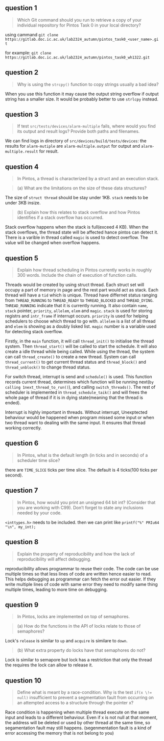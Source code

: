 ## question 1

> Which Git command should you run to retrieve a copy of your individual repository for Pintos Task 0 in your local directory?

using cammand `git clone https://gitlab.doc.ic.ac.uk/lab2324_autumn/pintos_task0_<user_name>.git`

for example: `git clone https://gitlab.doc.ic.ac.uk/lab2324_autumn/pintos_task0_wh1322.git`

## question 2

> Why is using the `strcpy()` function to copy strings usually a bad idea?

When you use this function it may cause the output string overflow if output string has a smaller size.  It would be probably better to use `strlcpy` instead.

## question 3 

> If test `src/tests/devices/alarm-multiple` fails, where would you find its output and result logs? Provide both paths and filenames.

We can find logs in directory of `src/devices/build/tests/devices`: the results for `alarm-mutiple` are  `alarm-multiple.output` for output and  `alarm-multiple.result` for result.

## question 4

> In Pintos, a thread is characterized by a struct and an execution stack.

> (a) What are the limitations on the size of these data structures?

The size of `struct thread` should be stay under 1KB. `stack` needs to be under 3KB insize.

> (b) Explain how this relates to stack overflow and how Pintos identifies if a stack overflow has occurred.

Stack overflow happens when the stack is full(exceed 4 KB). When the stack overflows, the thread state will be affected hance pintos can detect it. There is a varible in thread called `magic` is used to detect overflow. The value will be changed when overflow happens.

## question 5

> Explain how thread scheduling in Pintos currently works in roughly 300 words. Include the chain of execution of function calls.

Threads would be created by using struct thread. Each struct set will occupy a part of memory  in page and the rest part would act as stack. Each thread will have a `tid` which is unique. Thread have differnet status ranging from `THREAD_RUNNING` to `THREAD_READY` to `THREAD_BLOCKED` and `THREAD_DYING`. `THREAD_RUNNING` indicate that it is currently running. It also contain `name`, `stack` pointer, `priority`, `allelem`, `elem` and `magic`.  `stack` is used for storing registrs and `intr_frame` if interrupt occurs. `priority` is used for helping schedulers to choose which thread to go with. `allelem` is a list of all thread and `elem` is showing as a doubly lisked list. `magic` number is a variable used for detecting stack overflow.

Firstly, in the `main` function, it will call `thread_init()` to initialise the thread system. Then `thread_start()` will be called to start the schedule. It will also create a idle thread while being called. While using the thread, the system can call `thread_create()` to create a new thread. System can call `thread_current()` to get current thread status and `thread_block()` and `thread_unblock()` to change thread status.

For switch thread, interrupt is send and `schedule()` is used. This function records current thread, determines which function will be running next(`by calling 1next_thread_to_run()`), and calling `switch_threads()`. The rest of scheduler is implemented in `thread_schedule_taik()` and will frees the whole page of thread if it is in dying state(meaning that the thread is ended).

Interrupt is highly important in threads. Without interrupt, Unexptected behaviour would be happened when program missed some input or when two thread want to dealing with the same input. It ensures that thread working correctly.

## question 6

> In Pintos, what is the default length (in ticks and in seconds) of a scheduler time slice?

there are `TIME_SLICE` ticks per time slice. The default is 4 ticks(100 ticks per second).

## question 7

> In Pintos, how would you print an unsigned 64 bit int? (Consider that you are working with C99). Don’t forget to state any inclusions needed by your code.

`<inttypes.h>` needs to be included. then we can print like `printf("%" PRIu64 "\n", my_int);`

## question 8

> Explain the property of reproducibility and how the lack of reproducibility will affect debugging.

reproducibility allows programmar to reuse their code. The code can be use multiple times so that less lines of code are written hence easier to read. This helps debugging as programmar can fetch the error out easier. If they write multiple lines of code with same error they need to modify same thing multiple times, leading to more time on debugging.

## question 9

> In Pintos, locks are implemented on top of semaphores.

> (a) How do the functions in the API of locks relate to those of semaphores?

Lock's `release` is similar to `up` and `acquire` is similare to `down`.

> (b) What extra property do locks have that semaphores do not?

Lock is similar to semapore but lock has a restriction that only the thread the requires the lock can allow to release it.

## question 10

> Define what is meant by a race-condition. Why is the test `if(x \!= null)` insufficient to prevent a segmentation fault from occurring on an attempted access to a structure through the pointer x?

Race condition is happening when multiple thread execute on the same input and leads to a different behaviour.  Even if x is not null at that moment, the address will be deleted or used by other thread at the same time, so segamentation fault may still happens. (segenmentation fault is a kind of error accessing the memory that is not belong to you)
